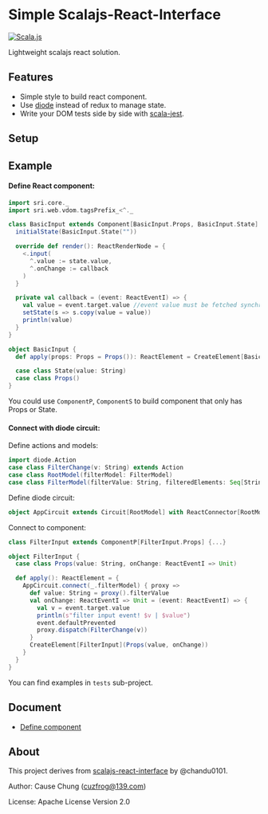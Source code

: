 # Simple Scalajs-React-Interface

[![Scala.js](https://www.scala-js.org/assets/badges/scalajs-0.6.17.svg)](https://www.scala-js.org)

Lightweight scalajs react solution.

## Features

* Simple style to build react component.
* Use [diode](https://diode.suzaku.io/) instead of redux to manage state.
* Write your DOM tests side by side with [scala-jest](https://github.com/cuzfrog/scala-jest).

## Setup



## Example

#### Define React component:
```scala
import sri.core._
import sri.web.vdom.tagsPrefix_<^._

class BasicInput extends Component[BasicInput.Props, BasicInput.State] {
  initialState(BasicInput.State(""))

  override def render(): ReactRenderNode = {
    <.input(
      ^.value := state.value,
      ^.onChange := callback
    )
  }

  private val callback = (event: ReactEventI) => {
    val value = event.target.value //event value must be fetched synchronously.
    setState(s => s.copy(value = value))
    println(value)
  }
}

object BasicInput {
  def apply(props: Props = Props()): ReactElement = CreateElement[BasicInput](props)

  case class State(value: String)
  case class Props()
}
```

You could use `ComponentP`, `ComponentS` to build component that only has Props or State.

#### Connect with diode circuit:

Define actions and models:
```scala
import diode.Action
case class FilterChange(v: String) extends Action
case class RootModel(filterModel: FilterModel)
case class FilterModel(filterValue: String, filteredElements: Seq[String])
```

Define diode circuit:
```scala
object AppCircuit extends Circuit[RootModel] with ReactConnector[RootModel] {...}
```

Connect to component:
```scala
class FilterInput extends ComponentP[FilterInput.Props] {...}

object FilterInput {
  case class Props(value: String, onChange: ReactEventI => Unit)

  def apply(): ReactElement = {
    AppCircuit.connect(_.filterModel) { proxy =>
      def value: String = proxy().filterValue
      val onChange: ReactEventI => Unit = (event: ReactEventI) => {
        val v = event.target.value
        println(s"filter input event! $v | $value")
        event.defaultPrevented
        proxy.dispatch(FilterChange(v))
      }
      CreateElement[FilterInput](Props(value, onChange))
    }
  }
}
```

You can find examples in `tests` sub-project.

## Document

* [Define component](doc/DefineComponent.MD)

## About

This project derives from [scalajs-react-interface](https://github.com/scalajs-react-interface) by @chandu0101.

 
Author: Cause Chung (cuzfrog@139.com)
 
License: Apache License Version 2.0